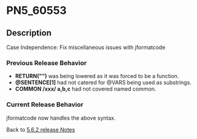 # PN5_60553

<PageHeader />

## Description

Case Independence: Fix miscellaneous issues with jformatcode

### Previous Release Behavior

- **RETURN("")** was being lowered as it was forced to be a function.
- **@SENTENCE[1]** had not catered for @VARS being used as substrings.
- **COMMON /xxx/ a,b,c** had not covered named common.

### Current Release Behavior

jformatcode now handles the above syntax.

Back to [5.6.2 release Notes](./../README.md)
